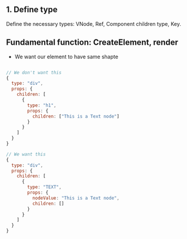 ## 1. Define type

Define the necessary types: VNode, Ref, Component children type, Key.

## Fundamental function: CreateElement, render

- We want our element to have same shapte

```js

// We don't want this
{
  type: "div",
  props: {
    children: [
      {
        type: "h1",
        props: {
          children: ["This is a Text node"]
        }
      }
    ]
  }
}

// We want this
{
  type: "div",
  props: {
    children: [
      {
        type: "TEXT",
        props: {
          nodeValue: "This is a Text node",
          children: []
        }
      }
    ]
  }
}
```
